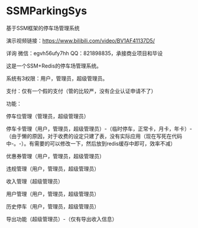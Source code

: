 # SSMParkingSys
基于SSM框架的停车场管理系统

演示视频链接：https://www.bilibili.com/video/BV1AF41137D5/

详询 微信：egvh56ufy7hh QQ：821898835，承接商业项目和毕设

这是一个SSM+Redis的停车场管理系统。

系统有3权限：用户，管理员，超级管理员。

支付：仅有一个假的支付（管的比较严，没有企业认证申请不了）

功能：

停车位管理（管理员，超级管理员）

停车卡管理（用户，管理员，超级管理员）-（临时停车，正常卡，月卡，年卡）-（由于懒的原因，对于收费的设定只建了表，没有实际应用（现在写死在代码中-。-）。有需要的可以修改一下，然后放到redis缓存中即可，效率不减）

优惠券管理（用户，管理员，超级管理员）

违规管理（用户，管理员，超级管理员）

收入管理（超级管理员）

用户管理（用户，管理员，超级管理员）

历史停车（用户，管理员，超级管理员）

导出功能（超级管理员）-（仅有导出收入信息）
